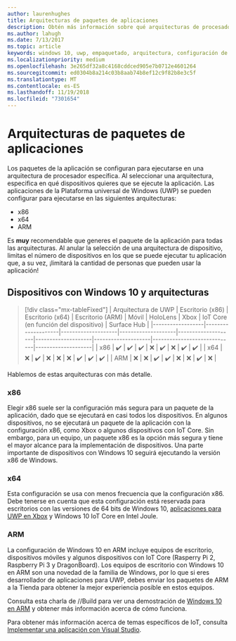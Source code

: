 ```yaml
---
author: laurenhughes
title: Arquitecturas de paquetes de aplicaciones
description: Obtén más información sobre qué arquitecturas de procesador debes usar al compilar el paquete de aplicación para UWP.
ms.author: lahugh
ms.date: 7/13/2017
ms.topic: article
keywords: windows 10, uwp, empaquetado, arquitectura, configuración de paquete
ms.localizationpriority: medium
ms.openlocfilehash: 3e265df32a8c4168cddced905e7b0712e4601264
ms.sourcegitcommit: ed0304b8a214c03b8aab74b8ef12c9f82b8e3c5f
ms.translationtype: MT
ms.contentlocale: es-ES
ms.lasthandoff: 11/19/2018
ms.locfileid: "7301654"
---
```

# <a name="app-package-architectures"></a>Arquitecturas de paquetes de aplicaciones

Los paquetes de la aplicación se configuran para ejecutarse en una arquitectura de procesador específica. Al seleccionar una arquitectura, especifica en qué dispositivos quieres que se ejecute la aplicación. Las aplicaciones de la Plataforma universal de Windows (UWP) se pueden configurar para ejecutarse en las siguientes arquitecturas:
- x86
- x64
- ARM

Es **muy** recomendable que generes el paquete de la aplicación para todas las arquitecturas. Al anular la selección de una arquitectura de dispositivo, limitas el número de dispositivos en los que se puede ejecutar tu aplicación que, a su vez, ¡limitará la cantidad de personas que pueden usar la aplicación!

## <a name="windows-10-devices-and-architectures"></a>Dispositivos con Windows 10 y arquitecturas

> [!div class="mx-tableFixed"]
| Arquitectura de UWP | Escritorio (x86)      | Escritorio (x64)      | Escritorio (ARM)      | Móvil             | HoloLens           | Xbox               | IoT Core (en función del dispositivo) | Surface Hub        |
|------------------|--------------------|--------------------|--------------------|--------------------|--------------------|--------------------|-----------------------------|--------------------|
| x86              | :heavy_check_mark: | :heavy_check_mark: | :heavy_check_mark: | :x:                | :heavy_check_mark: | :x:                | :heavy_check_mark:          | :heavy_check_mark: |
| x64              | :x:                | :heavy_check_mark: | :x:                | :x:                | :x:                | :heavy_check_mark: | :heavy_check_mark:          | :heavy_check_mark: |
| ARM              | :x:                | :x:                | :heavy_check_mark: | :heavy_check_mark: | :x:                | :x:                | :heavy_check_mark:          | :x:                |
 

Hablemos de estas arquitecturas con más detalle. 

### <a name="x86"></a>x86
Elegir x86 suele ser la configuración más segura para un paquete de la aplicación, dado que se ejecutará en casi todos los dispositivos. En algunos dispositivos, no se ejecutará un paquete de la aplicación con la configuración x86, como Xbox o algunos dispositivos con IoT Core. Sin embargo, para un equipo, un paquete x86 es la opción más segura y tiene el mayor alcance para la implementación de dispositivos. Una parte importante de dispositivos con Windows 10 seguirá ejecutando la versión x86 de Windows. 

### <a name="x64"></a>x64
Esta configuración se usa con menos frecuencia que la configuración x86. Debe tenerse en cuenta que esta configuración está reservada para escritorios con las versiones de 64 bits de Windows 10, [aplicaciones para UWP en Xbox](https://docs.microsoft.com/windows/uwp/xbox-apps/system-resource-allocation) y Windows 10 IoT Core en Intel Joule.

### <a name="arm"></a>ARM
La configuración de Windows 10 en ARM incluye equipos de escritorio, dispositivos móviles y algunos dispositivos con IoT Core (Rasperry Pi 2, Raspberry Pi 3 y DragonBoard). Los equipos de escritorio con Windows 10 en ARM son una novedad de la familia de Windows, por lo que si eres desarrollador de aplicaciones para UWP, debes enviar los paquetes de ARM a la Tienda para obtener la mejor experiencia posible en estos equipos. 

Consulta esta charla de //Build para ver una demostración de [Windows 10 en ARM](https://channel9.msdn.com/Events/Build/2017/P4171) y obtener más información acerca de cómo funciona. 

Para obtener más información acerca de temas específicos de IoT, consulta [Implementar una aplicación con Visual Studio](https://developer.microsoft.com/windows/iot/Docs/AppDeployment).
